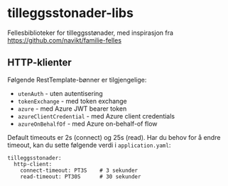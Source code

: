 # tilleggsstonader-libs

Fellesbiblioteker for tilleggsstønader, med inspirasjon fra https://github.com/navikt/familie-felles

## HTTP-klienter

Følgende RestTemplate-bønner er tilgjengelige:
- `utenAuth` - uten autentisering
- `tokenExchange` - med token exchange
- `azure` - med Azure JWT bearer token
- `azureClientCredential` - med Azure client credentials
- `azureOnBehalfOf` - med Azure on-behalf-of flow

Default timeouts er 2s (connect) og 25s (read). Har du behov for å endre timeout, kan du sette følgende verdi i `application.yaml`: 
```
tilleggsstonader:
  http-client:
    connect-timeout: PT3S    # 3 sekunder
    read-timeout: PT30S      # 30 sekunder
```
